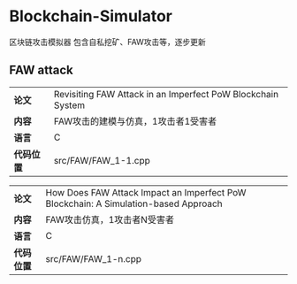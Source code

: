 # Blockchain-Simulator

区块链攻击模拟器
包含自私挖矿、FAW攻击等，逐步更新

## FAW attack

<table width="98%">
<tr>
    <td><B>论文</td>
    <td>Revisiting FAW Attack in an Imperfect PoW Blockchain System</td>
</tr>
<tr>
    <td><B>内容</td>
    <td>FAW攻击的建模与仿真，1攻击者1受害者</td>
</tr>
<tr>
    <td><B>语言</td>
    <td>C</td>
</tr>
<tr>
    <td><B>代码位置</td>
    <td>src/FAW/FAW_1-1.cpp</td>
</tr>
</table>

<table width="98%">
<tr>
    <td><B>论文</td>
    <td>How Does FAW Attack Impact an Imperfect PoW Blockchain: A Simulation-based Approach</td>
</tr>
<tr>
    <td><B>内容</td>
    <td>FAW攻击仿真，1攻击者N受害者</td>
</tr>
<tr>
    <td><B>语言</td>
    <td>C</td>
</tr>
<tr>
    <td><B>代码位置</td>
    <td>src/FAW/FAW_1-n.cpp</td>
</tr>
</table>
